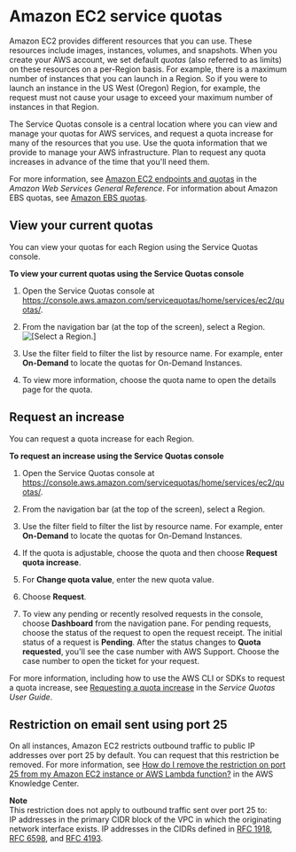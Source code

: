 # Amazon EC2 service quotas<a name="ec2-resource-limits"></a>

Amazon EC2 provides different resources that you can use\. These resources include images, instances, volumes, and snapshots\. When you create your AWS account, we set default *quotas* \(also referred to as limits\) on these resources on a per\-Region basis\. For example, there is a maximum number of instances that you can launch in a Region\. So if you were to launch an instance in the US West \(Oregon\) Region, for example, the request must not cause your usage to exceed your maximum number of instances in that Region\.

The Service Quotas console is a central location where you can view and manage your quotas for AWS services, and request a quota increase for many of the resources that you use\. Use the quota information that we provide to manage your AWS infrastructure\. Plan to request any quota increases in advance of the time that you'll need them\.

For more information, see [Amazon EC2 endpoints and quotas](https://docs.aws.amazon.com/general/latest/gr/ec2-service.html) in the *Amazon Web Services General Reference*\. For information about Amazon EBS quotas, see [Amazon EBS quotas](ebs-resource-quotas.md)\.

## View your current quotas<a name="view-limits"></a>

You can view your quotas for each Region using the Service Quotas console\.

**To view your current quotas using the Service Quotas console**

1. Open the Service Quotas console at [https://console\.aws\.amazon\.com/servicequotas/home/services/ec2/quotas/](https://console.aws.amazon.com/servicequotas/home/services/ec2/quotas/)\.

1. From the navigation bar \(at the top of the screen\), select a Region\.  
![\[Select a Region.\]](http://docs.aws.amazon.com/AWSEC2/latest/WindowsGuide/images/EC2_select_region.png)

1. Use the filter field to filter the list by resource name\. For example, enter **On\-Demand** to locate the quotas for On\-Demand Instances\.

1. To view more information, choose the quota name to open the details page for the quota\.

## Request an increase<a name="request-increase"></a>

You can request a quota increase for each Region\.

**To request an increase using the Service Quotas console**

1. Open the Service Quotas console at [https://console\.aws\.amazon\.com/servicequotas/home/services/ec2/quotas/](https://console.aws.amazon.com/servicequotas/home/services/ec2/quotas/)\.

1. From the navigation bar \(at the top of the screen\), select a Region\.

1. Use the filter field to filter the list by resource name\. For example, enter **On\-Demand** to locate the quotas for On\-Demand Instances\.

1. If the quota is adjustable, choose the quota and then choose **Request quota increase**\.

1. For **Change quota value**, enter the new quota value\.

1. Choose **Request**\.

1. To view any pending or recently resolved requests in the console, choose **Dashboard** from the navigation pane\. For pending requests, choose the status of the request to open the request receipt\. The initial status of a request is **Pending**\. After the status changes to **Quota requested**, you'll see the case number with AWS Support\. Choose the case number to open the ticket for your request\.

For more information, including how to use the AWS CLI or SDKs to request a quota increase, see [Requesting a quota increase](https://docs.aws.amazon.com/servicequotas/latest/userguide/request-quota-increase.html) in the *Service Quotas User Guide*\.

## Restriction on email sent using port 25<a name="port-25-throttle"></a>

On all instances, Amazon EC2 restricts outbound traffic to public IP addresses over port 25 by default\. You can request that this restriction be removed\. For more information, see [How do I remove the restriction on port 25 from my Amazon EC2 instance or AWS Lambda function?](https://aws.amazon.com/premiumsupport/knowledge-center/ec2-port-25-throttle/) in the AWS Knowledge Center\.

**Note**  
This restriction does not apply to outbound traffic sent over port 25 to:  
IP addresses in the primary CIDR block of the VPC in which the originating network interface exists\.
IP addresses in the CIDRs defined in [ RFC 1918](https://datatracker.ietf.org/doc/html/rfc1918), [RFC 6598](https://datatracker.ietf.org/doc/html/rfc6598), and [ RFC 4193](https://datatracker.ietf.org/doc/html/rfc4193)\.